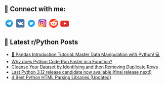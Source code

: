 ## 🔎 Connect with me:
[<img src="https://github.com/bullbesh/bullbesh/blob/main/images/Telegram.png" width="32" height="32" />](https://t.me/bullbesh)
[<img src="https://github.com/bullbesh/bullbesh/blob/main/images/VK.png" width="32" height="32" />](https://vk.com/bullbesh)
[<img src="https://github.com/bullbesh/bullbesh/blob/main/images/Twitter.png" width="32" height="32" />](https://twitter.com/bullbesh1)
[<img src="https://github.com/bullbesh/bullbesh/blob/main/images/Instagram.png" width="32" height="32" />](https://www.instagram.com/bullbesh)
[<img src="https://github.com/bullbesh/bullbesh/blob/main/images/Reddit.png" width="32" height="32" />](https://www.reddit.com/user/bullbesh)
[<img src="https://github.com/bullbesh/bullbesh/blob/main/images/YouTube.png" width="32" height="32" />](https://www.youtube.com/channel/UCtfjRs6uzgq5mfm8S06WTcg)

## 📕 Latest r/Python Posts
<!-- BLOG-POST-LIST:START -->
- [🐼 Pandas Introduction Tutorial: Master Data Manipulation with Python! 💻](https://www.reddit.com/r/Python/comments/16mtlf4/pandas_introduction_tutorial_master_data/)
- [Why does Python Code Run Faster in a Function?](https://www.reddit.com/r/Python/comments/16mskc9/why_does_python_code_run_faster_in_a_function/)
- [Cleanse Your Dataset by Identifying and then Removing Duplicate Rows](https://www.reddit.com/r/Python/comments/16mq913/cleanse_your_dataset_by_identifying_and_then/)
- [Last Python 3.12 release candidate now available &lpar;final release next!&rpar;](https://www.reddit.com/r/Python/comments/16mq4b7/last_python_312_release_candidate_now_available/)
- [4 Best Python HTML Parsing Libraries &lpar;Updated&rpar;](https://www.reddit.com/r/Python/comments/16mp7gm/4_best_python_html_parsing_libraries_updated/)
<!-- BLOG-POST-LIST:END -->
